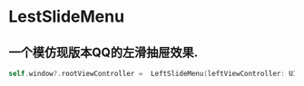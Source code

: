 # LestSlideMenu

## 一个模仿现版本QQ的左滑抽屉效果.
```swift
self.window?.rootViewController =  LeftSlideMenu(leftViewController: UIStoryboard(name: "Main", bundle: Bundle.main).instantiateInitialViewController()!, mainViewController: UIStoryboard(name: "Root", bundle: Bundle.main).instantiateInitialViewController()!)
```

